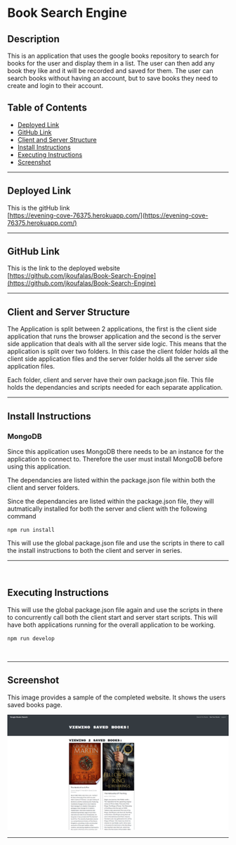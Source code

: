 # Book Search Engine

## Description

This is an application that uses the google books repository to search for books for the user and display them in a list. The user can then add any book they like and it will be recorded and saved for them.
The user can search books without having an account, but to save books they need to create and login to their account.

## Table of Contents

- [Deployed Link](#deployed-link)
- [GitHub Link](#github-link)
- [Client and Server Structure](#client-and-server-structure)
- [Install Instructions](#install-instructions)
- [Executing Instructions](#executing-instructions)
- [Screenshot](#Screenshot)

---

## Deployed Link

This is the gitHub link <br>
[https://evening-cove-76375.herokuapp.com/](https://evening-cove-76375.herokuapp.com/)
<br>

---

## GitHub Link

This is the link to the deployed website <br>
[https://github.com/jkoufalas/Book-Search-Engine](https://github.com/jkoufalas/Book-Search-Engine)
<br>

---

## Client and Server Structure

The Application is split between 2 applications, the first is the client side application that runs the browser application and the second is the server side application that deals with all the server side logic.
This means that the application is split over two folders. In this case the client folder holds all the client side application files and the server folder holds all the server side application files.

Each folder, client and server have their own package.json file. This file holds the dependancies and scripts needed for each separate application.
<br>

---

## Install Instructions

### MongoDB

Since this application uses MongoDB there needs to be an instance for the application to connect to.
Therefore the user must install MongoDB before using this application.

The dependancies are listed within the package.json file within both the client and server folders.

Since the dependancies are listed within the package.json file, they will autmatically installed for both the server and client with the following command

```
npm run install
```

This will use the global package.json file and use the scripts in there to call the install instructions to both the client and server in series.

---

<br>

## Executing Instructions

This will use the global package.json file again and use the scripts in there to concurrently call both the client start and server start scripts. This will have both applications running for the overall application to be working.

```
npm run develop
```

<br>

---

## Screenshot

This image provides a sample of the completed website. It shows the users saved books page.

![This professional portfolio holds link to all my work that demonstrates my skills.](./assets/screenshot.png)
<br>

---
